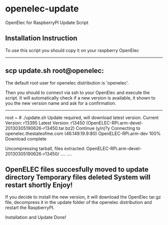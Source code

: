openelec-update
===============

OpenElec for RaspberryPI Update Script

Installation Instruction
------------------------
To use this script you should copy it on your raspberry OpenElec 

----------------------------------------------------------------
scp update.sh root@openelec:
----------------------------------------------------------------

The default root user for openelec distribution is 'openelec'.

Then you should to connect via ssh to your OpenElec and execute the script.
It will automatically check if a new version is available, it shown to you the
new version name and ask for a confirmation.

----------------------------------------------------------------
root ~ # ./update.sh 
Update required, will download latest version.
Current Version: r13395
Latest Version: r13450 (OpenELEC-RPi.arm-devel-20130305190626-r13450.tar.bz2)
Continue (y/n)?y
Connecting to openelec.thestateofme.com (46.149.19.9:80)
OpenELEC-RPi.arm-dev 100%
Download complete

Uncompressing tarball, files extracted:
OpenELEC-RPi.arm-devel-20130305190626-r13450/
....
....

OpenELEC files succesfully moved to update directory
Temporary files deleted
System will restart shortly
Enjoy!
----------------------------------------------------------------


If you decide to install the new version, it will download the OpenElec tar.gz
file, decompress it in the update folder of the openelec distribution and
restart the RaspberryPI.

Installation and Update Done!
